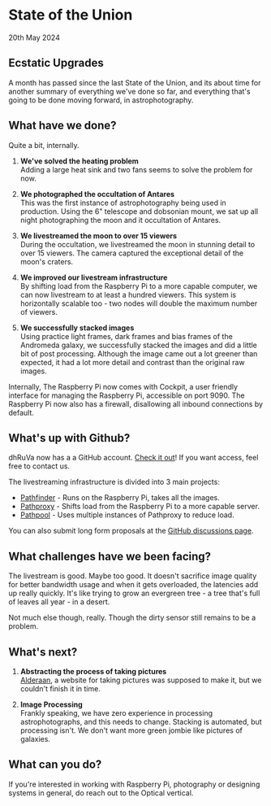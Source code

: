 # State of the Union

20th May 2024

## Ecstatic Upgrades

A month has passed since the last State of the Union, and its about time for another summary of everything we've done so far, and everything that's going to be done moving forward, in astrophotography.

## What have we done?

Quite a bit, internally.

1. **We've solved the heating problem**  
Adding a large heat sink and two fans seems to solve the problem for now. 

2. **We photographed the occultation of Antares**  
This was the first instance of astrophotography being used in production. Using the 6" telescope and dobsonian mount, we sat up all night photographing the moon and it occultation of Antares. 

3. **We livestreamed the moon to over 15 viewers**  
During the occultation, we livestreamed the moon in stunning detail to over 15 viewers. The camera captured the exceptional detail of the moon's craters.

4. **We improved our livestream infrastructure**  
By shifting load from the Raspberry Pi to a more capable computer, we can now livestream to at least a hundred viewers. This system is horizontally scalable too - two nodes will double the maximum number of viewers.

5. **We successfully stacked images**  
Using practice light frames, dark frames and bias frames of the Andromeda galaxy, we successfully stacked the images and did a little bit of post processing. Although the image came out a lot greener than expected, it had a lot more detail and contrast than the original raw images. 

Internally, The Raspberry Pi now comes with Cockpit, a user friendly interface for managing the Raspberry Pi, accessible on port 9090. The Raspberry Pi now also has a firewall, disallowing all inbound connections by default.

## What's up with Github?

dhRuVa now has a a GitHub account. [Check it out](https://github.com/teamdhruva)! If you want access, feel free to contact us.

The livestreaming infrastructure is divided into 3 main projects:
- [Pathfinder](https://github.com/teamdhruva/pathfinder) - Runs on the Raspberry Pi, takes all the images.
- [Pathproxy](https://github.com/teamdhruva/pathproxy) - Shifts load from the Raspberry Pi to a more capable server.
- [Pathpool](https://github.com/teamdhruva/pathpool) - Uses multiple instances of Pathproxy to reduce load.

You can also submit long form proposals at the [GitHub discussions page](https://github.com/orgs/teamdhruva/discussions).

## What challenges have we been facing?

The livestream is good. Maybe too good. It doesn't sacrifice image quality for better bandwidth usage and when it gets overloaded, the latencies add up really quickly. It's like trying to grow an evergreen tree - a tree that's full of leaves all year - in a desert.

Not much else though, really. Though the dirty sensor still remains to be a problem.

## What's next?

1. **Abstracting the process of taking pictures**  
[Alderaan](https://github.com/teamdhruva/alderaan), a website for taking pictures was supposed to make it, but we couldn't finish it in time. 

2. **Image Processing**  
Frankly speaking, we have zero experience in processing astrophotographs, and this needs to change. Stacking is automated, but processing isn't. We don't want more green jombie like pictures of galaxies.

## What can you do?
If you're interested in working with Raspberry Pi, photography or designing systems in general, do reach out to the Optical vertical. 
